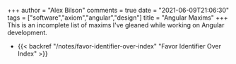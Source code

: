 +++
author = "Alex Bilson"
comments = true
date = "2021-06-09T21:06:30"
tags = ["software","axiom","angular","design"]
title = "Angular Maxims"
+++
This is an incomplete list of maxims I've gleaned while working on Angular development.

- {{< backref "/notes/favor-identifier-over-index" "Favor Identifier Over Index" >}}

